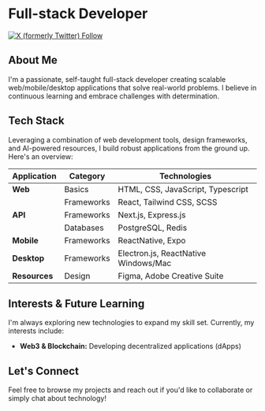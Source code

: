 # Full-stack Developer

[![X (formerly Twitter) Follow](https://img.shields.io/twitter/follow/amgithaka)](https://twitter.com/qithaka)

## About Me

I'm a passionate, self-taught full-stack developer creating scalable web/mobile/desktop applications that solve real-world problems. I believe in continuous learning and embrace challenges with determination.

## Tech Stack

Leveraging a combination of web development tools, design frameworks, and AI-powered resources, I build robust applications from the ground up. Here's an overview:

| **Application** | **Category** | **Technologies**                      |
| --------------- | ------------ | ------------------------------------- |
| **Web**         | Basics       | HTML, CSS, JavaScript, Typescript     |
|                 | Frameworks   | React, Tailwind CSS, SCSS             |
| **API**         | Frameworks   | Next.js, Express.js                   |
|                 | Databases    | PostgreSQL, Redis                     |
| **Mobile**      | Frameworks   | ReactNative, Expo                     |
| **Desktop**     | Frameworks   | Electron.js, ReactNative Windows/Mac  |
| **Resources**   | Design       | Figma, Adobe Creative Suite           |

## Interests & Future Learning

I'm always exploring new technologies to expand my skill set. Currently, my interests include:

- **Web3 & Blockchain:** Developing decentralized applications (dApps)

## Let's Connect

Feel free to browse my projects and reach out if you'd like to collaborate or simply chat about technology!